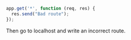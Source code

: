 
```javascript
app.get('*', function (req, res) {
  res.send("Bad route");
});
```

Then go to localhost and write an incorrect route.
